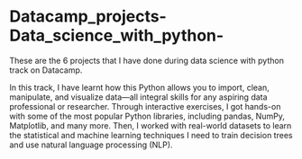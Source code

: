 # Datacamp_projects-Data_science_with_python-
These are the 6 projects that I have done during data science with python track on Datacamp.

In this track, I have learnt how this Python allows you to import, clean, manipulate, and visualize data—all integral skills for any aspiring data professional or researcher. Through interactive exercises, I got hands-on with some of the most popular Python libraries, including pandas, NumPy, Matplotlib, and many more.
Then, I worked with real-world datasets to learn the statistical and machine learning techniques I need to train decision trees and use natural language processing (NLP). 
